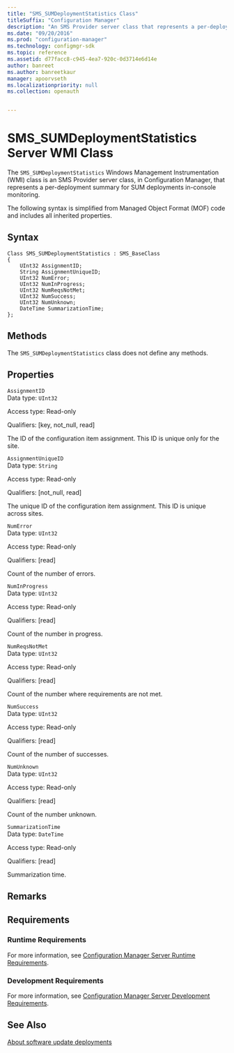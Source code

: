 ```yaml
---
title: "SMS_SUMDeploymentStatistics Class"
titleSuffix: "Configuration Manager"
description: "An SMS Provider server class that represents a per-deployment summary for SUM deployments in-console monitoring."  
ms.date: "09/20/2016"
ms.prod: "configuration-manager"
ms.technology: configmgr-sdk
ms.topic: reference
ms.assetid: d77facc8-c945-4ea7-920c-0d3714e6d14e
author: banreet
ms.author: banreetkaur
manager: apoorvseth
ms.localizationpriority: null
ms.collection: openauth


---
```

# SMS_SUMDeploymentStatistics Server WMI Class
The `SMS_SUMDeploymentStatistics` Windows Management Instrumentation (WMI) class is an SMS Provider server class, in Configuration Manager, that represents a per-deployment summary for SUM deployments in-console monitoring.  

 The following syntax is simplified from Managed Object Format (MOF) code and includes all inherited properties.  

## Syntax  

```  
Class SMS_SUMDeploymentStatistics : SMS_BaseClass  
{  
    UInt32 AssignmentID;  
    String AssignmentUniqueID;  
    UInt32 NumError;  
    UInt32 NumInProgress;  
    UInt32 NumReqsNotMet;  
    UInt32 NumSuccess;  
    UInt32 NumUnknown;  
    DateTime SummarizationTime;  
};  
```  

## Methods  
 The `SMS_SUMDeploymentStatistics` class does not define any methods.  

## Properties  
 `AssignmentID`  
 Data type: `UInt32`  

 Access type: Read-only  

 Qualifiers: [key, not_null, read]  

 The ID of the configuration item assignment. This ID is unique only for the site.  

 `AssignmentUniqueID`  
 Data type: `String`  

 Access type: Read-only  

 Qualifiers: [not_null, read]  

 The unique ID of the configuration item assignment. This ID is unique across sites.  

 `NumError`  
 Data type: `UInt32`  

 Access type: Read-only  

 Qualifiers: [read]  

 Count of the number of errors.  

 `NumInProgress`  
 Data type: `UInt32`  

 Access type: Read-only  

 Qualifiers: [read]  

 Count of the number in progress.  

 `NumReqsNotMet`  
 Data type: `UInt32`  

 Access type: Read-only  

 Qualifiers: [read]  

 Count of the number where requirements are not met.  

 `NumSuccess`  
 Data type: `UInt32`  

 Access type: Read-only  

 Qualifiers: [read]  

 Count of the number of successes.  

 `NumUnknown`  
 Data type: `UInt32`  

 Access type: Read-only  

 Qualifiers: [read]  

 Count of the number unknown.  

 `SummarizationTime`  
 Data type: `DateTime`  

 Access type: Read-only  

 Qualifiers: [read]  

 Summarization time.   

## Remarks  

## Requirements  

### Runtime Requirements  
 For more information, see [Configuration Manager Server Runtime Requirements](../../../develop/core/reqs/server-runtime-requirements.md).  

### Development Requirements  
 For more information, see [Configuration Manager Server Development Requirements](../../../develop/core/reqs/server-development-requirements.md).  

## See Also  
 [About software update deployments](../../sum/about-software-updates-deployments.md)
